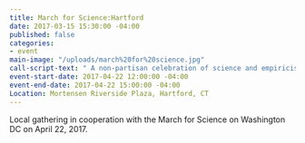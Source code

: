 ```yaml
---
title: March for Science:Hartford
date: 2017-03-15 15:30:00 -04:00
published: false
categories:
- event
main-image: "/uploads/march%20for%20science.jpg"
call-script-text: " A non-partisan celebration of science and empiricism.  \n\n"
event-start-date: 2017-04-22 12:00:00 -04:00
event-end-date: 2017-04-22 15:00:00 -04:00
Location: Mortensen Riverside Plaza, Hartford, CT
---
```


Local gathering in cooperation with the March for Science on Washington DC on April 22, 2017. 